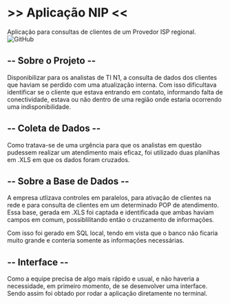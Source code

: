 # >> Aplicação NIP <<
Aplicação para consultas de clientes de um Provedor ISP regional.<br>
<img alt="GitHub" src="https://img.shields.io/github/license/RodrigoTAbreu/App-NIP">

## -- Sobre o Projeto -- 
Disponibilizar para os analistas de TI N1, a consulta de dados dos clientes que haviam se perdido com uma atualização interna. Com isso dificultava identificar se o cliente que estava entrando em contato, informando falta de conectividade, estava ou não dentro de uma região onde estaria ocorrendo uma indisponibilidade.


## -- Coleta de Dados --
Como tratava-se de uma urgência para que os analistas em questão pudessem realizar um atendimento mais eficaz, foi utilizado duas planilhas em .XLS em que os dados foram cruzados.

## -- Sobre a Base de Dados --
A empresa utlizava controles em paralelos, para ativação de clientes na rede e para consulta de clientes em um determinado POP de atendimento. Essa base, gerada em .XLS foi captada e identificada que ambas haviam campos em comum, possiblilitando então o cruzamento de informações.

Com isso foi gerado em SQL local, tendo em vista que o banco não ficaria muito grande e conteria somente as informações necessárias.

## -- Interface --
Como a equipe precisa de algo mais rápido e usual, e não haveria a necessidade, em primeiro momento, de se desenvolver uma interface. Sendo assim foi obtado por rodar a aplicação diretamente no terminal.




